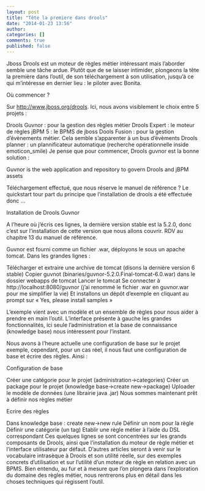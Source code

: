```yaml
---
layout: post
title: "Tête la premiere dans drools"
date: "2014-01-23 13:56"
author:
categories: []
comments: true
published: false
---
```


Jboss Drools est un moteur de règles métier intéressant mais l’aborder semble une tâche ardue. Plutôt que de se laisser intimider, plongeons la tête la première dans l’outil, de son téléchargement à son utilisation, jusqu’à ce qui m’intéresse en dernier lieu : le piloter avec Bonita.

Où commencer ?

Sur http://www.jboss.org/drools. Ici, nous avons visiblement le choix entre 5 projets :

Drools Guvnor : pour la gestion des règles métier
Drools Expert : le moteur de règles
jBPM 5 : le BPMS de jboss
Dools Fusion : pour la gestion d’évènements métier. Cela semble s’apparenter à un bus d’évèments
Drools planner : un plannificateur automatique (recherche opérationnelle inside emoticon_smile)
Je pense que pour commencer, Drools guvnor est la bonne solution :

Guvnor is the web application and repository to govern Drools and jBPM assets

Téléchargement effectué, que nous réserve le manuel de référence ?
 Le quickstart tour part du principe que l’installation de drools a été effectuée donc …

Installation de Drools Guvnor

A l’heure où j’écris ces lignes, la dernière version stable est la 5.2.0, donc c’est sur l’installation de cette version que nous allons couvrir. RDV au chapitre 13 du manuel de référence.

Guvnor est fourni comme un fichier .war, déployons le sous un apache tomcat. Dans les grandes lignes :

Télécharger et extraire une archive de tomcat (disons la dernière version 6 stable)
Copier guvnot (binaries/guvnor-5.2.0.Final-tomcat-6.0.war) dans le dossier webapps de tomcat
Lancer le tomcat
Se connecter à http://localhost:8080/guvnor (j’ai renommé le fichier .war en guvnor.war pour me simplifier la vie)
Et installons un dépôt d’exemple en cliquant au prompt sur « Yes, please install samples »

L’exemple vient avec un modèle et un ensemble de règles pour nous aider à prendre en main l’outil. L’interface présente à gauche les grandes fonctionnalités, ici seule l’administration et la base de connaissance (knowledge base) nous intéressent pour l’instant.

Nous avons à l’heure actuelle une configuration de base sur le projet exemple, cependant, pour un cas réel, il nous faut une configuration de base et écrire des règles. Ainsi :

Configuration de base

Créer une catégorie pour le projet (administration->categories)
Créer un package pour le projet (knowledge base->create new->package)
Uploader le modèle de données (une librairie java .jar)
Nous sommes maintenant prêt à définir nos règles métier

Ecrire des règles

Dans knowledge base : create new->new rule
Définir un nom pour la règle
Définir une catégorie (un tag)
Etablir une règle métier à l’aide du DSL correspondant
Ces quelques lignes se sont concentrées sur les grands composants de Drools, ainsi que l’installation du moteur de règle métier et l’interface utilisateur par défaut.
 D’autres articles seront à venir sur le vocabulaire intrasèque à Drools et son utilité réelle, sur des exemples concrets d’utilisation et sur l’utilité d’un moteur de règle en relation avec un BPMS. Bien entendu, au fur et à mesure que l’on plongera dans l’exploration du domaine des règles métier, nous rentrerons plus en détail dans les choses techniques qui régissent l’outil.

